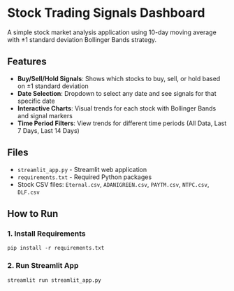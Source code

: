 # Stock Trading Signals Dashboard

A simple stock market analysis application using 10-day moving average with ±1 standard deviation Bollinger Bands strategy.

## Features

- **Buy/Sell/Hold Signals**: Shows which stocks to buy, sell, or hold based on ±1 standard deviation
- **Date Selection**: Dropdown to select any date and see signals for that specific date
- **Interactive Charts**: Visual trends for each stock with Bollinger Bands and signal markers
- **Time Period Filters**: View trends for different time periods (All Data, Last 7 Days, Last 14 Days)

## Files

- `streamlit_app.py` - Streamlit web application
- `requirements.txt` - Required Python packages
- Stock CSV files: `Eternal.csv`, `ADANIGREEN.csv`, `PAYTM.csv`, `NTPC.csv`, `DLF.csv`

## How to Run

### 1. Install Requirements
```
pip install -r requirements.txt
```

### 2. Run Streamlit App
```bash
streamlit run streamlit_app.py
```


